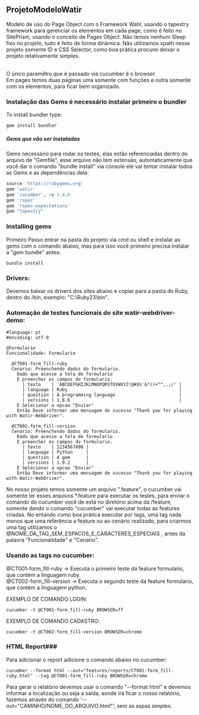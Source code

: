 ## ProjetoModeloWatir
Modelo de uso do Page Object com o Framework Watir, usando o tapestry framework para gerenciar os elementos em cada page, como é feito no SitePrism, usando o conceito de Pages Object. Não temos nenhum Sleep fixo no projeto, tudo é feito de forma dinâmica. Não utilizamos xpath nesse projeto somente ID e CSS Selector, como boa prática procurei deixar o projeto relativamente simples. 

<br>O único paramêtro que é passado via cucumber é o browser.
<br>Em pages temos duas páginas uma somente com funções e outra somente com os elementos, para ficar bem organizado.

### Instalação das Gems é necessário instalar primeiro o bundler ###
To install bundler type:
```shell
gem install bundler
```

##### Gems que vão ser instaladas #####

Gems necessário para rodar os testes, elas estão referenciadas dentro do arquivo de "Gemfile", esse arquivo não tem extensão, automaticamente que você dar o comando "bundle install" via console ele vai tentar instalar todos as Gems e as dependências dela:

```ruby
source 'https://rubygems.org'
gem 'watir'
gem 'cucumber', -v 2.4.0 
gem 'rspec'
gem 'rspec-expectations'
gem "tapestry"
```

### Installing gems ###
Primeiro Passo entrar na pasta do projeto via cmd ou shell e instalar as gems com o comando abaixo, mas para isso você primeiro precisa instalar a "gem bundle" antes:
```shell
bundle install
```

### Drivers: ###
Devemos baixar os drivers dos sites abaixo e copiar para a pasta do Ruby, dentro do /bin, exemplo: "C:\Ruby23\bin".


### Automação de testes funcionais do site watir-webdriver-demo: ###

```cucumber
#language: pt
#encoding: utf-8

@Formulario
Funcionalidade: Formulario

  @CT001-form_fill-ruby
  Cenario: Preenchendo dados do formulario.
    Dado que acesse a tela de formulario
    E preencher os campos do formulario.
      | texto    | 'ABCDEFGHIJKLMNOPQRSTUVWXYZ!@#$%¨&*()+^",.;/' |
      | language | Ruby                                          |
      | question | A programming language                        |
      | versions | 1.8.6                                         |
    E Selecionar a opcao "Enviar"
    Então Deve informar uma mensagem de sucesso "Thank you for playing with Watir-WebDriver".

  @CT002-form_fill-version
  Cenario: Preenchendo dados do formulario.
    Dado que acesse a tela de formulario
    E preencher os campos do formulario.
      | texto    | 1234567890 |
      | language | Python     |
      | question | A gem      |
      | versions | 1.9.2      |
    E Selecionar a opcao "Enviar"
    Então Deve informar uma mensagem de sucesso "Thank you for playing with Watir-WebDriver".
```

No nosso projeto temos somente um arquivo ".feature", o cucumber vai somente ler esses arquivos *.feature para executar os testes, para enviar o comando do cucumber você de está no diretório acima da /feature, somente dando o comando "cucumber" vai executar todas as features criadas. No entando como boa prática executar por tags, uma tag nada menos que uma referência a feature ou ao cenário realizado, para criarmos uma tag utilizamos o @NOME_DA_TAG_SEM_ESPACOS_E_CARACTERES_ESPECIAIS , antes da palavra "Funcionalidade" e "Cenario". 


### Usando as tags no cucumber: ###
@CT001-form_fill-ruby -> Executa o primeiro teste da feature formulario, que contém a linguagem ruby.<br>
@CT002-form_fill-version -> Executa o segundo teste da feature formulario, que contém a linguagem python.<br>

EXEMPLO DE COMANDO LOGIN:
```shell
cucumber -t @CT001-form_fill-ruby BROWSER=ff
```
EXEMPLO DE COMANDO CADASTRO:
```shell
cucumber -t @CT002-form_fill-version BROWSER=chrome
```

### HTML Report###
Para adicionar o report adicione o comando abaixo no cucumber:
```shell
cucumber --format html --out="features/reports/CT001-form_fill-ruby.html" --tag @CT001-form_fill-ruby BROWSER=chrome
```
Para gerar o relatório devemos usar o comando "--format html" e devemos informar a localização ou seja a saída, aonde irá ficar o nosso relatório, fazemos através do comando '--out="CAMINHO/NOME_DO_ARQUIVO.html"', sem as aspas simples.

